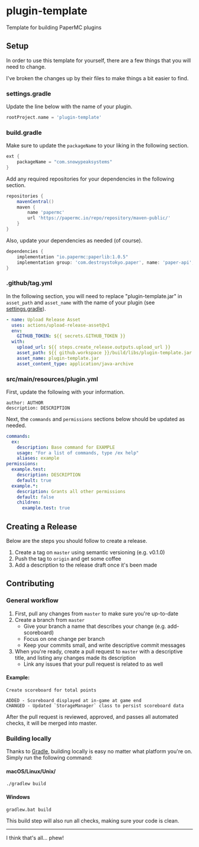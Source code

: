 # plugin-template
Template for building PaperMC plugins

## Setup

In order to use this template for yourself, there are a few things that you will need to change.

I've broken the changes up by their files to make things a bit easier to find.

### settings.gradle

Update the line below with the name of your plugin.

```groovy
rootProject.name = 'plugin-template'
```

### build.gradle

Make sure to update the `packageName` to your liking in the following section.

```groovy
ext {
    packageName = "com.snowypeaksystems"
}
```

Add any required repositories for your dependencies in the following section.

```groovy
repositories {
    mavenCentral()
    maven {
        name 'papermc'
        url 'https://papermc.io/repo/repository/maven-public/'
    }
}
```

Also, update your dependencies as needed (of course).

```groovy
dependencies {
    implementation "io.papermc:paperlib:1.0.5"
    implementation group: 'com.destroystokyo.paper', name: 'paper-api', version: '1.16.1-R0.1-SNAPSHOT'
}
```

### .github/tag.yml

In the following section, you will need to replace "plugin-template.jar" in `asset_path` and `asset_name` with the name of your plugin (see [settings.gradle](#settingsgradle)).

```yml
- name: Upload Release Asset
  uses: actions/upload-release-asset@v1
  env:
    GITHUB_TOKEN: ${{ secrets.GITHUB_TOKEN }}
  with:
    upload_url: ${{ steps.create_release.outputs.upload_url }}
    asset_path: ${{ github.workspace }}/build/libs/plugin-template.jar
    asset_name: plugin-template.jar
    asset_content_type: application/java-archive
```

### src/main/resources/plugin.yml

First, update the following with your information.

```
author: AUTHOR
description: DESCRIPTION
```

Next, the `commands` and `permissions` sections below should be updated as needed.

```yml
commands:
  ex:
    description: Base command for EXAMPLE
    usage: "For a list of commands, type /ex help"
    aliases: example
permissions:
  example.test:
    description: DESCRIPTION
    default: true
  example.*:
    description: Grants all other permissions
    default: false
    children:
      example.test: true
```

## Creating a Release

Below are the steps you should follow to create a release.

1. Create a tag on `master` using semantic versioning (e.g. v0.1.0)
2. Push the tag to `origin` and get some coffee
3. Add a description to the release draft once it's been made

## Contributing

### General workflow

1. First, pull any changes from `master` to make sure you're up-to-date
2. Create a branch from `master`
    * Give your branch a name that describes your change (e.g. add-scoreboard)
    * Focus on one change per branch
    * Keep your commits small, and write descriptive commit messages
3. When you're ready, create a pull request to `master` with a descriptive title, and listing any changes made its description
    * Link any issues that your pull request is related to as well

#### Example:
```
Create scoreboard for total points

ADDED - Scoreboard displayed at in-game at game end  
CHANGED - Updated `StorageManager` class to persist scoreboard data
```

After the pull request is reviewed, approved, and passes all automated checks, it will be merged into master.

### Building locally

Thanks to [Gradle](https://gradle.org/), building locally is easy no matter what platform you're on. Simply run the following command:

#### macOS/Linux/Unix/
`./gradlew build`

#### Windows
`gradlew.bat build`

This build step will also run all checks, making sure your code is clean.

---

I think that's all... phew!
